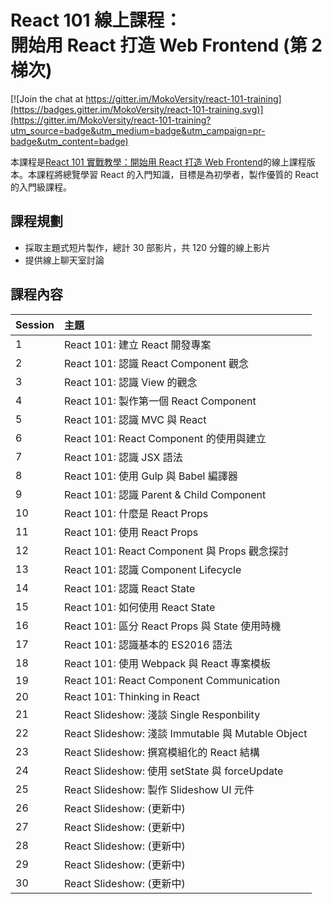 
<h1 class="hide">React 101 線上課程：<br />開始用 React 打造 Web Frontend (第 2 梯次)</h1>

[![Join the chat at https://gitter.im/MokoVersity/react-101-training](https://badges.gitter.im/MokoVersity/react-101-training.svg)](https://gitter.im/MokoVersity/react-101-training?utm_source=badge&utm_medium=badge&utm_campaign=pr-badge&utm_content=badge)

本課程是[React 101 實戰教學：開始用 React 打造 Web Frontend](https://www.mokoversity.com/training/React-101)的線上課程版本。本課程將總覽學習 React 的入門知識，目標是為初學者，製作優質的 React 的入門級課程。

## 課程規劃

* 採取主題式短片製作，總計 30 部影片，共 120 分鐘的線上影片
* 提供線上聊天室討論

## 課程內容

| Session | 主題 |
|:-----|:------|
|  1 | React 101: 建立 React 開發專案 |
|  2 | React 101: 認識 React Component 觀念 |
|  3 | React 101: 認識 View 的觀念 |
|  4 | React 101: 製作第一個 React Component |
|  5 | React 101: 認識 MVC 與 React |
|  6 | React 101: React Component 的使用與建立 |
|  7 | React 101: 認識 JSX 語法 |
|  8 | React 101: 使用 Gulp 與 Babel 編譯器 |
|  9 | React 101: 認識 Parent & Child Component |
| 10 | React 101: 什麼是 React Props |
| 11 | React 101: 使用 React Props |
| 12 | React 101: React Component 與 Props 觀念探討 |
| 13 | React 101: 認識 Component Lifecycle |
| 14 | React 101: 認識 React State |
| 15 | React 101: 如何使用 React State |
| 16 | React 101: 區分 React Props 與 State 使用時機 |
| 17 | React 101: 認識基本的 ES2016 語法 |
| 18 | React 101: 使用 Webpack 與 React 專案模板 |
| 19 | React 101: React Component Communication |
| 20 | React 101: Thinking in React |
| 21 | React Slideshow: 淺談 Single Responbility |
| 22 | React Slideshow: 淺談 Immutable 與 Mutable Object |
| 23 | React Slideshow: 撰寫模組化的 React 結構 |
| 24 | React Slideshow: 使用 setState 與 forceUpdate |
| 25 | React Slideshow: 製作 Slideshow UI 元件 |
| 26 | React Slideshow: (更新中) |
| 27 | React Slideshow: (更新中) |
| 28 | React Slideshow: (更新中) |
| 29 | React Slideshow: (更新中) |
| 30 | React Slideshow: (更新中) |

